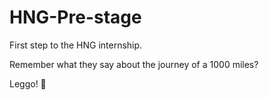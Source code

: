 # HNG-Pre-stage

First step to the HNG internship.

Remember what they say about the journey of a 1000 miles?

Leggo! 💃

